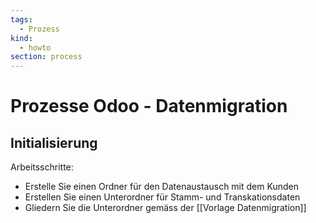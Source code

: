 ```yaml
---
tags:
  - Prozess
kind:
  - howto
section: process
---
```


# Prozesse Odoo - Datenmigration

## Initialisierung

Arbeitsschritte:

- Erstelle Sie einen Ordner für den Datenaustausch mit dem Kunden
- Erstellen Sie einen Unterordner für Stamm- und Transkationsdaten
- Gliedern Sie die Unterordner gemäss der [[Vorlage Datenmigration]]
